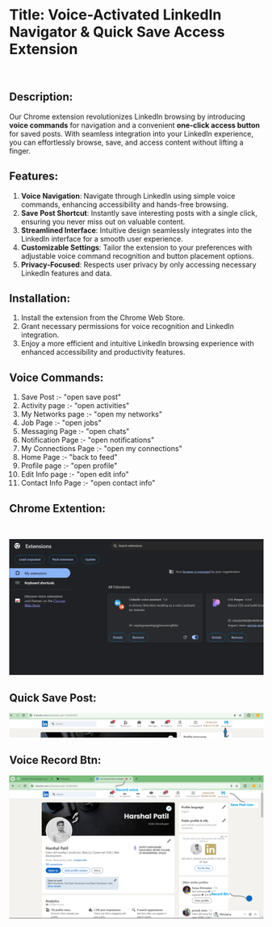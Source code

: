 

<h1><strong>Title:</strong> Voice-Activated LinkedIn Navigator & Quick Save Access Extension</h1>


<br>
<h2><strong>Description</strong>:</h2>
<p>Our Chrome extension revolutionizes LinkedIn browsing by introducing <strong>voice commands</strong> for navigation and a convenient <strong>one-click access button</strong> for saved posts. With seamless integration into your LinkedIn experience, you can effortlessly browse, save, and access content without lifting a finger.</p>

<h2><strong>Features</strong>:</h2>
<ol>
    <li><strong>Voice Navigation</strong>: Navigate through LinkedIn using simple voice commands, enhancing accessibility and hands-free browsing.</li>
    <li><strong>Save Post Shortcut</strong>: Instantly save interesting posts with a single click, ensuring you never miss out on valuable content.</li>
    <li><strong>Streamlined Interface</strong>: Intuitive design seamlessly integrates into the LinkedIn interface for a smooth user experience.</li>
    <li><strong>Customizable Settings</strong>: Tailor the extension to your preferences with adjustable voice command recognition and button placement options.</li>
    <li><strong>Privacy-Focused</strong>: Respects user privacy by only accessing necessary LinkedIn features and data.</li>
</ol>

<h2><strong>Installation</strong>:</h2>
<ol>
    <li>Install the extension from the Chrome Web Store.</li>
    <li>Grant necessary permissions for voice recognition and LinkedIn integration.</li>
    <li>Enjoy a more efficient and intuitive LinkedIn browsing experience with enhanced accessibility and productivity features.</li>
</ol>


<h2><strong>Voice Commands</strong>:</h2>
<ol>
    <li>Save Post :- "open save post"</li>
    <li>Activity page :- "open activities"</li>
    <li>My Networks page :- "open my networks" </li>
    <li> Job Page :- "open jobs"</li>
    <li>Messaging Page :- "open chats"</li>
    <li>Notification Page :- "open notifications"</li>
    <li>My Connections Page :- "open my connections"</li>
    <li>Home Page :- "back to feed"</li>
    <li>Profile page :- "open profile"</li>
    <li>Edit Info page :- "open edit info"</li>
    <li>Contact Info Page :- "open contact info" </li>
</ol>






<h2><strong>Chrome Extention</strong>:</h2>
     <br>
    
![Extention](./assets/Linkedin%20Extention.png)
   <br>  
 
<h2><strong> Quick Save Post</strong>:</h2>

![Add Save Post Icon](./assets/add%20save%20post%20btn.png)
   <br>
    
<h2><strong>Voice Record Btn</strong>:</h2>

![Recording](./assets/Linkedin%20Page.png)

 <br>

